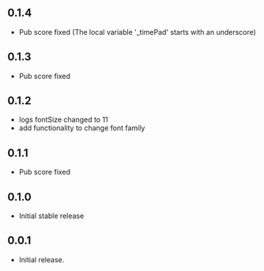## 0.1.4
* Pub score fixed (The local variable '_timePad' starts with an underscore)

## 0.1.3
* Pub score fixed

## 0.1.2
* logs fontSize changed to 11
* add functionality to change font family

## 0.1.1
* Pub score fixed

## 0.1.0
* Initial stable release

## 0.0.1

* Initial release.
